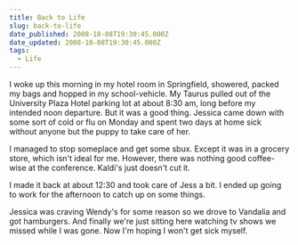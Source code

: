 ```yaml
---
title: Back to Life
slug: back-to-life
date_published: 2008-10-08T19:30:45.000Z
date_updated: 2008-10-08T19:30:45.000Z
tags:
  - Life
---
```


I woke up this morning in my hotel room in Springfield, showered, packed my bags and hopped in my school-vehicle. My Taurus pulled out of the University Plaza Hotel parking lot at about 8:30 am, long before my intended noon departure. But it was a good thing. Jessica came down with some sort of cold or flu on Monday and spent two days at home sick without anyone but the puppy to take care of her.

I managed to stop someplace and get some sbux. Except it was in a grocery store, which isn't ideal for me. However, there was nothing good coffee-wise at the conference. Kaldi's just doesn't cut it.

I made it back at about 12:30 and took care of Jess a bit. I ended up going to work for the afternoon to catch up on some things.

Jessica was craving Wendy's for some reason so we drove to Vandalia and got hamburgers. And finally we're just sitting here watching tv shows we missed while I was gone. Now I'm hoping I won't get sick myself.
